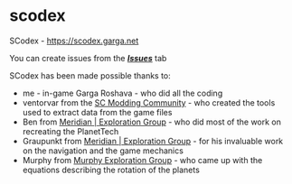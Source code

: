 # scodex
SCodex - https://scodex.garga.net

You can create issues from the [***Issues***](https://github.com/mmomtchev/scodex/issues) tab

SCodex has been made possible thanks to:
* me - in-game Garga Roshava - who did all the coding
* ventorvar from the [SC Modding Community](https://gitlab.com/scmodding/frameworks/scdatatools) - who created the tools used to extract data from the game files
* Ben from [Meridian | Exploration Group](https://robertsspaceindustries.com/orgs/MEREX) - who did most of the work on recreating the PlanetTech
* Graupunkt from [Meridian | Exploration Group](https://robertsspaceindustries.com/orgs/MEREX) - for his invaluable work on the navigation and the game mechanics
* Murphy from [Murphy Exploration Group](https://robertsspaceindustries.com/orgs/MURPH) - who came up with the equations describing the rotation of the planets
